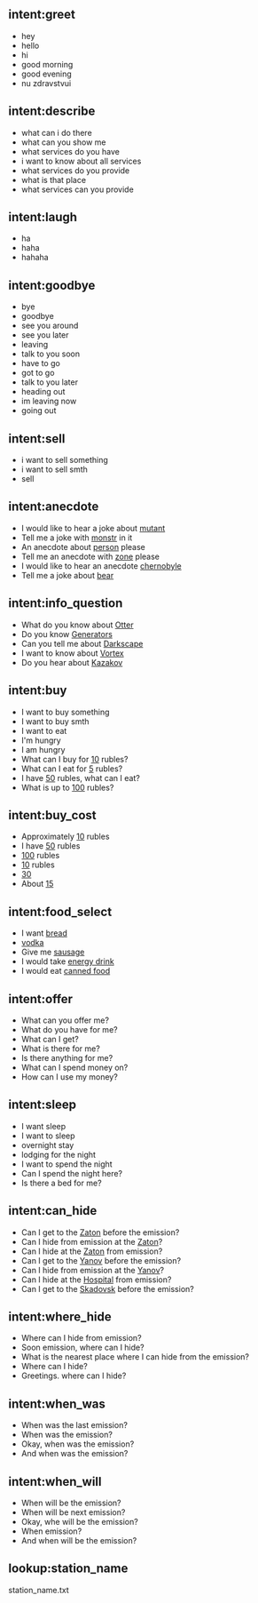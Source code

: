 ## intent:greet
- hey
- hello
- hi
- good morning
- good evening
- nu zdravstvui

## intent:describe
- what can i do there
- what can you show me
- what services do you have
- i want to know about all services
- what services do you provide
- what is that place
- what services can you provide

## intent:laugh
- ha
- haha
- hahaha

## intent:goodbye
- bye
- goodbye
- see you around
- see you later
- leaving
- talk to you soon
- have to go
- got to go
- talk to you later
- heading out
- im leaving now
- going out

## intent:sell
- i want to sell something
- i want to sell smth
- sell

## intent:anecdote
- I would like to hear a joke about [mutant](anecdote_theme)
- Tell me a joke with [monstr](anecdote_theme) in it
- An anecdote about [person](anecdote_theme) please
- Tell me an anecdote with [zone](anecdote_theme)  please
- I would like to hear an anecdote [chernobyle](anecdote_theme)
- Tell me a joke about [bear](anecdote_theme)

## intent:info_question
- What do you know about [Otter](info)
- Do you know [Generators](info)
- Can you tell me about [Darkscape](info)
- I want to know about [Vortex](info)
- Do you hear about [Kazakov](info)

## intent:buy
- I want to buy something
- I want to buy smth
- I want to eat
- I'm hungry
- I am hungry
- What can I buy for [10](money) rubles?
- What can I eat for [5](money) rubles?
- I have [50](money) rubles, what can I eat?
- What is up to [100](money) rubles?

## intent:buy_cost
- Approximately [10](money) rubles
- I have [50](money) rubles
- [100](money) rubles
- [10](money) rubles
- [30](money)
- About [15](money)

## intent:food_select
- I want [bread](purchased_item)
- [vodka](purchased_item)
- Give me [sausage](purchased_item)
- I would take [energy drink](purchased_item)
- I would eat [canned food](purchased_item)


## intent:offer
- What can you offer me?
- What do you have for me?
- What can I get?
- What is there for me?
- Is there anything for me?
- What can I spend money on?
- How can I use my money?

## intent:sleep
- I want sleep
- I want to sleep
- overnight stay
- lodging for the night
- I want to spend the night
- Can I spend the night here?
- Is there a bed for me?

## intent:can_hide
- Can I get to the [Zaton](station_name) before the emission?
- Can I hide from emission at the [Zaton](station_name)?
- Can I hide at the [Zaton](station_name) from emission?
- Can I get to the [Yanov](station_name) before the emission?
- Can I hide from emission at the [Yanov](station_name)?
- Can I hide at the [Hospital](station_name) from emission?
- Can I get to the [Skadovsk](station_name) before the emission?

## intent:where_hide
- Where can I hide from emission?
- Soon emission, where can I hide?
- What is the nearest place where I can hide from the emission?
- Where can I hide?
- Greetings. where can I hide?

## intent:when_was
- When was the last emission?
- When was the emission?
- Okay, when was the emission?
- And when was the emission?

## intent:when_will
- When will be the emission?
- When will be next emission?
- Okay, whe will be the emission?
- When emission?
- And when will be the emission?

## lookup:station_name
station_name.txt
